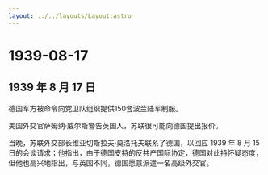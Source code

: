 ```yaml
---
layout: ../../layouts/Layout.astro
---
```


# 1939-08-17

## 1939 年 8 月 17 日

德国军方被命令向党卫队组织提供150套波兰陆军制服。

美国外交官萨姆纳·威尔斯警告英国人，苏联很可能向德国提出报价。

当晚，苏联外交部长维亚切斯拉夫·莫洛托夫联系了德国，以回应 1939 年 8 月
15
日的会谈请求；他指出，由于德国支持的反共产国际协定，德国对此持怀疑态度，但他也高兴地指出，与英国不同，德国愿意派遣一名高级外交官。